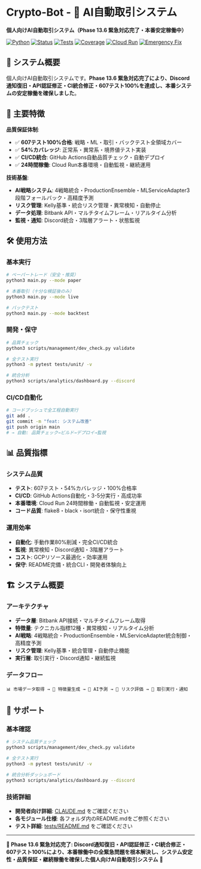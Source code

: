 # Crypto-Bot - 🚀 AI自動取引システム

**個人向けAI自動取引システム（Phase 13.6 緊急対応完了・本番安定稼働中）**

[![Python](https://img.shields.io/badge/python-3.11-blue)](https://python.org) [![Status](https://img.shields.io/badge/status-本番安定稼働中-success)](CLAUDE.md) [![Tests](https://img.shields.io/badge/tests-607%20passed%20100%25-success)](tests/) [![Coverage](https://img.shields.io/badge/coverage-54%25-green)](coverage-reports/) [![Cloud Run](https://img.shields.io/badge/Cloud%20Run-24時間稼働-success)](https://console.cloud.google.com/run) [![Emergency Fix](https://img.shields.io/badge/Emergency%20Fix-完了-success)](docs/開発計画/開発履歴.md)

## 🎯 システム概要

個人向けAI自動取引システムです。**Phase 13.6 緊急対応完了により、Discord通知復旧・API認証修正・CI統合修正・607テスト100%を達成し、本番システムの安定稼働を確保しました**。

## 🎯 主要特徴

**品質保証体制**:
- ✅ **607テスト100%合格**: 戦略・ML・取引・バックテスト全領域カバー
- ✅ **54%カバレッジ**: 正常系・異常系・境界値テスト実装
- ✅ **CI/CD統合**: GitHub Actions自動品質チェック・自動デプロイ
- ✅ **24時間稼働**: Cloud Run本番環境・自動監視・継続運用

**技術基盤**:
- **AI戦略システム**: 4戦略統合・ProductionEnsemble・MLServiceAdapter3段階フォールバック・高精度予測
- **リスク管理**: Kelly基準・統合リスク管理・異常検知・自動停止
- **データ処理**: Bitbank API・マルチタイムフレーム・リアルタイム分析
- **監視・通知**: Discord統合・3階層アラート・状態監視

## 🛠️ 使用方法

### **基本実行**
```bash
# ペーパートレード（安全・推奨）
python3 main.py --mode paper

# 本番取引（十分な検証後のみ）
python3 main.py --mode live

# バックテスト
python3 main.py --mode backtest
```

### **開発・保守**
```bash
# 品質チェック
python3 scripts/management/dev_check.py validate

# 全テスト実行
python3 -m pytest tests/unit/ -v

# 統合分析
python3 scripts/analytics/dashboard.py --discord
```

### **CI/CD自動化**
```bash
# コードプッシュで全工程自動実行
git add .
git commit -m "feat: システム改善"
git push origin main
# → 自動: 品質チェック→ビルド→デプロイ→監視
```

## 📊 品質指標

### **システム品質**
- **テスト**: 607テスト・54%カバレッジ・100%合格率
- **CI/CD**: GitHub Actions自動化・3-5分実行・高成功率
- **本番環境**: Cloud Run 24時間稼働・自動監視・安定運用
- **コード品質**: flake8・black・isort統合・保守性重視

### **運用効率**
- **自動化**: 手動作業80%削減・完全CI/CD統合
- **監視**: 異常検知・Discord通知・3階層アラート
- **コスト**: GCPリソース最適化・効率運用
- **保守**: README完備・統合CLI・開発者体験向上

## 🏗️ システム概要

### **アーキテクチャ**
- **データ層**: Bitbank API接続・マルチタイムフレーム取得
- **特徴量**: テクニカル指標12種・異常検知・リアルタイム分析  
- **AI戦略**: 4戦略統合・ProductionEnsemble・MLServiceAdapter統合制御・高精度予測
- **リスク管理**: Kelly基準・統合管理・自動停止機能
- **実行層**: 取引実行・Discord通知・継続監視

### **データフロー**
```
📊 市場データ取得 → 🔢 特徴量生成 → 🤖 AI予測 → 💼 リスク評価 → 📡 取引実行・通知
```

## 🔧 サポート

### **基本確認**
```bash
# システム品質チェック
python3 scripts/management/dev_check.py validate

# 全テスト実行
python3 -m pytest tests/unit/ -v

# 統合分析ダッシュボード
python3 scripts/analytics/dashboard.py --discord
```

### **技術詳細**
- **開発者向け詳細**: [CLAUDE.md](CLAUDE.md) をご確認ください
- **各モジュール仕様**: 各フォルダ内のREADME.mdをご参照ください
- **テスト詳細**: [tests/README.md](tests/README.md) をご確認ください

---

**🚀 Phase 13.6 緊急対応完了: Discord通知復旧・API認証修正・CI統合修正・607テスト100%により、本番稼働中の全緊急問題を根本解決し、システム安定性・品質保証・継続稼働を確保した個人向けAI自動取引システム** 🎉
